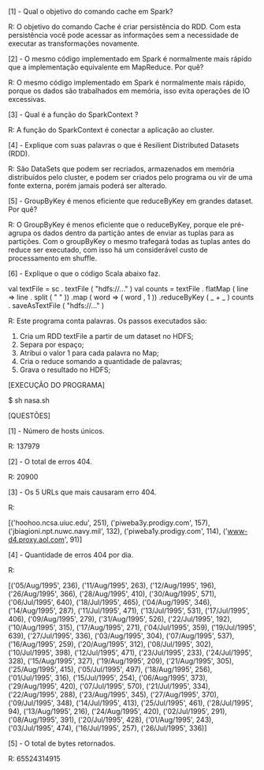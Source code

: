 [1] -	Qual o objetivo do comando cache em Spark?

R: O objetivo do comando Cache é criar persistência do RDD. Com esta persistência você pode acessar as informações sem a necessidade de executar as transformações novamente.


[2]	- O mesmo código implementado em Spark é normalmente mais rápido que a implementação equivalente em MapReduce. Por quê?

R: O mesmo código implementado em Spark é normalmente mais rápido, porque os dados são trabalhados em memória, isso evita operações de IO excessivas.


[3]	- Qual é a função do SparkContext ?

R: A função do SparkContext é conectar a aplicação ao cluster.


[4] -	Explique com suas palavras o que é Resilient Distributed Datasets (RDD).

R: São DataSets que podem ser recriados, armazenados em memória distribuídos pelo cluster, e podem ser criados pelo programa ou vir de uma fonte externa, porém jamais poderá ser alterado.


[5] -	GroupByKey é menos eficiente que reduceByKey em grandes dataset. Por quê?

R: O GroupByKey é menos eficiente que o reduceByKey, porque ele pré-agrupa os dados dentro da partição antes de enviar as tuplas para as partições. Com o groupByKey o mesmo trafegará todas as tuplas antes do reduce ser executado, com isso há um considerável custo de processamento em shuffle.


[6] -	Explique o que o código Scala abaixo faz.

val textFile = sc . textFile ( "hdfs://..." )
val counts = textFile . flatMap ( line => line . split ( " " ))
.map ( word => ( word , 1 ))
.reduceByKey ( _ + _ )
counts . saveAsTextFile ( "hdfs://..." )

R: Este programa conta palavras.
  Os passos executados são:
  1. Cria um RDD textFile a partir de um dataset no HDFS;
  2. Separa por espaço;
  3. Atribui o valor 1 para cada palavra no Map;
  4. Cria o reduce somando a quantidade de palavras;
  5. Grava o resultado no HDFS;
                     


[EXECUÇÃO DO PROGRAMA]

$ sh nasa.sh



[QUESTÕES]

[1]	- Número de hosts únicos.

R: 137979


[2] -	O total de erros 404.

R: 20900


[3] -	Os 5 URLs que mais causaram erro 404.

R: 

 [('hoohoo.ncsa.uiuc.edu', 251), 
  ('piweba3y.prodigy.com', 157), 
  ('jbiagioni.npt.nuwc.navy.mil', 132), 
  ('piweba1y.prodigy.com', 114), 
  ('www-d4.proxy.aol.com', 91)]



[4] -	Quantidade de erros 404 por dia.

R: 

[('05/Aug/1995', 236), ('11/Aug/1995', 263), ('12/Aug/1995', 196), ('26/Aug/1995', 366), ('28/Aug/1995', 410), ('30/Aug/1995', 571), ('06/Jul/1995', 640), ('18/Jul/1995', 465), ('04/Aug/1995', 346), ('14/Aug/1995', 287), ('11/Jul/1995', 471), ('13/Jul/1995', 531), ('17/Jul/1995', 406), ('09/Aug/1995', 279), ('31/Aug/1995', 526), ('22/Jul/1995', 192), ('10/Aug/1995', 315), ('17/Aug/1995', 271), ('04/Jul/1995', 359), ('19/Jul/1995', 639), ('27/Jul/1995', 336), ('03/Aug/1995', 304), ('07/Aug/1995', 537), ('16/Aug/1995', 259), ('20/Aug/1995', 312), ('08/Jul/1995', 302), ('10/Jul/1995', 398), ('12/Jul/1995', 471), ('23/Jul/1995', 233), ('24/Jul/1995', 328), ('15/Aug/1995', 327), ('19/Aug/1995', 209), ('21/Aug/1995', 305), ('25/Aug/1995', 415), ('05/Jul/1995', 497), ('18/Aug/1995', 256), ('01/Jul/1995', 316), ('15/Jul/1995', 254), ('06/Aug/1995', 373), ('29/Aug/1995', 420), ('07/Jul/1995', 570), ('21/Jul/1995', 334), ('22/Aug/1995', 288), ('23/Aug/1995', 345), ('27/Aug/1995', 370), ('09/Jul/1995', 348), ('14/Jul/1995', 413), ('25/Jul/1995', 461), ('28/Jul/1995', 94), ('13/Aug/1995', 216), ('24/Aug/1995', 420), ('02/Jul/1995', 291), ('08/Aug/1995', 391), ('20/Jul/1995', 428), ('01/Aug/1995', 243), ('03/Jul/1995', 474), ('16/Jul/1995', 257), ('26/Jul/1995', 336)]


[5]	- O total de bytes retornados.

R: 65524314915


